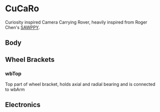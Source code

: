 # CuCaRo
Curiosity inspired Camera Carrying Rover, heavily inspired from Roger Chen's [SAWPPY](https://github.com/Roger-random/Sawppy_Rover).

## Body
## Wheel Brackets
### wbTop
Top part of wheel bracket, holds axial and radial bearing and is connected to wbArm


## Electronics
